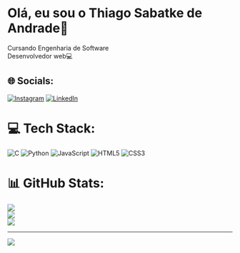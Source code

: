 # Olá, eu sou o Thiago Sabatke de Andrade👋
Cursando Engenharia de Software <br>Desenvolvedor web💻


## 🌐 Socials:
[![Instagram](https://img.shields.io/badge/Instagram-%23E4405F.svg?logo=Instagram&logoColor=white)](https://instagram.com/Thiago.sabxtke) [![LinkedIn](https://img.shields.io/badge/LinkedIn-%230077B5.svg?logo=linkedin&logoColor=white)](https://www.linkedin.com/in/thiago-sabatke-672827270/) 

# 💻 Tech Stack:
![C](https://img.shields.io/badge/c-%2300599C.svg?style=flat&logo=c&logoColor=white) ![Python](https://img.shields.io/badge/python-3670A0?style=flat&logo=python&logoColor=ffdd54) ![JavaScript](https://img.shields.io/badge/javascript-%23323330.svg?style=flat&logo=javascript&logoColor=%23F7DF1E) ![HTML5](https://img.shields.io/badge/html5-%23E34F26.svg?style=flat&logo=html5&logoColor=white) ![CSS3](https://img.shields.io/badge/css3-%231572B6.svg?style=flat&logo=css3&logoColor=white)

# 📊 GitHub Stats:
![](https://github-readme-stats.vercel.app/api?username=thiagosabatke&theme=dracula&hide_border=true&include_all_commits=false&count_private=false)<br/>
![](https://github-readme-streak-stats.herokuapp.com/?user=thiagosabatke&theme=dracula&hide_border=true)<br/>
![](https://github-readme-stats.vercel.app/api/top-langs/?username=thiagosabatke&theme=dracula&hide_border=true&include_all_commits=false&count_private=false&layout=compact)

---
[![](https://visitcount.itsvg.in/api?id=thiagosabatke&icon=1&color=0)](https://visitcount.itsvg.in)

<!-- Proudly created with GPRM ( https://gprm.itsvg.in ) -->
